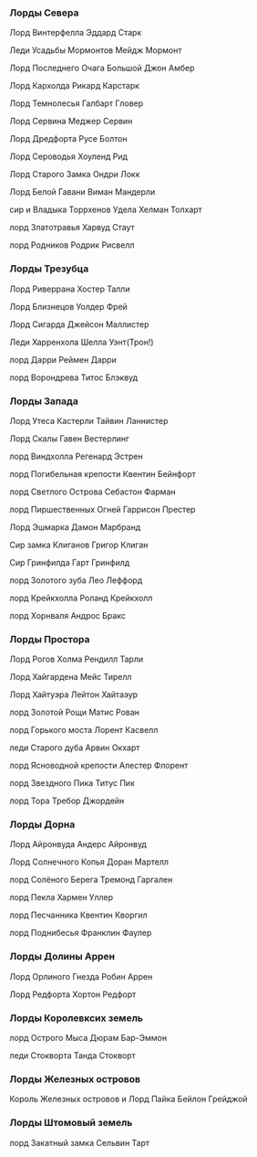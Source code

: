 ### Лорды Севера

Лорд Винтерфелла Эддард Старк

Леди Усадьбы Мормонтов Мейдж Мормонт

Лорд Последнего Очага Большой Джон Амбер

Лорд Кархолда Рикард Карстарк

Лорд Темнолесья Галбарт Гловер

Лорд Сервина Меджер Сервин

Лорд Дредфорта Русе Болтон

Лорд Сероводья Хоуленд Рид

Лорд Старого Замка Ондри Локк

Лорд Белой Гавани Виман Мандерли

сир и Владыка Торрхенов Удела Хелман Толхарт

лорд Златотравья Харвуд Стаут

лорд Родников Родрик Рисвелл

### Лорды Трезубца

Лорд Риверрана Хостер Талли

Лорд Близнецов Уолдер Фрей

Лорд Сигарда Джейсон Маллистер

Леди Харренхола Шелла Уэнт(Трон!)

лорд Дарри Реймен Дарри

лорд Ворондрева Титос Блэквуд

### Лорды Запада

Лорд Утеса Кастерли Тайвин Ланнистер

Лорд Скалы Гавен Вестерлинг

лорд Виндхолла Регенард Эстрен

лорд Погибельная крепости Квентин Бейнфорт

лорд Светлого Острова Себастон Фарман

лорд Пиршественных Огней Гаррисон Престер

Лорд Эшмарка Дамон Марбранд

Сир замка Клиганов Григор Клиган

Сир Гринфилда Гарт Гринфилд

лорд Золотого зуба Лео Леффорд

лорд Крейкхолла Роланд Крейкхолл

лорд Хорнваля Андрос Бракс

### Лорды Простора

Лорд Рогов Холма Рендилл Тарли

Лорд Хайгардена Мейс Тирелл

Лорд Хайтуэра Лейтон Хайтаэур

лорд Золотой Рощи Матис Рован

лорд Горького моста Лорент Касвелл

леди Старого дуба Арвин Окхарт

лорд Ясноводной крепости Алестер Флорент

лорд Звездного Пика Титус Пик

лорд Тора Требор Джордейн

### Лорды Дорна

Лорд Айронвуда Андерс Айронвуд

Лорд Солнечного Копья Доран Мартелл

лорд Солёного Берега Тремонд Гаргален

лорд Пекла Хармен Уллер

лорд Песчанника Квентин Кворгил

лорд Поднибесья Франклин Фаулер

### Лорды Долины Аррен

Лорд Орлиного Гнезда Робин Аррен

Лорд Редфорта Хортон Редфорт

### Лорды Королевксих земель

лорд Острого Мыса Дюрам Бар-Эммон

леди Стокворта Танда Стокворт

### Лорды Железных островов

Король Железных островов и Лорд Пайка Бейлон Грейджой

### Лорды Штомовый земель

лорд Закатный замка Сельвин Тарт
